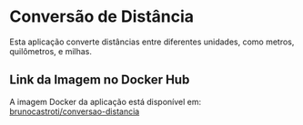 # Conversão de Distância

Esta aplicação converte distâncias entre diferentes unidades, como metros, quilômetros, e milhas.

## Link da Imagem no Docker Hub
A imagem Docker da aplicação está disponível em:  
[brunocastroti/conversao-distancia](https://hub.docker.com/r/brunocastroti/conversao-distancia)